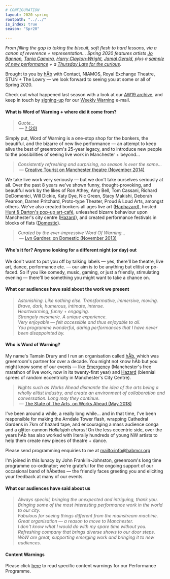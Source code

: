 ```yaml
---
# CONFIGURATION
layout: 2020-spring
rootpath: "../../"
is_index: true
season: "Spr20"

---
```

*From filling the gap to taking the biscuit, soft flesh to hard lessons, via a canon of reverence + representation… Spring 2020 features artists [Jo Bannon](/current/2020-springsummer/bannon), [Tania Camara](/current/2020-springsummer/camara), [Harry Clayton-Wright](/current/2020-springsummer/clayton-wright), [Jamal Gerald](/current/2020-springsummer/gerald), plus a [sample of new performance](/current/2020-worksahead) + a [Thursday Late for the curious](/current/2020-emergencystopgap).*        
        
Brought to you by [hÅb](/hab) with Contact, NIAMOS, Royal Exchange Theatre, STUN + The Lowry — we look forward to seeing you at some or all of Spring 2020.         
         
Check out what happened last season with a look at our [AW19 archive](/archive/2019-autumnwinter), and keep in touch by <a href="{{ site.mailer_signup_url }}" target="_blank">signing-up</a> for our <a href="http://wordofwarning.posthaven.com" target="_blank">Weekly Warning</a> e-mail.                 
             
#### What is Word of Warning + where did it come from?         
>*Quote…*<br>&nbsp;— <a href="http://" target="_blank">? (20)</a>          
         
Simply put, Word of Warning is a one-stop shop for the bonkers, the beautiful, and the bizarre of new live performance — an attempt to keep alive the best of greenroom's 25-year legacy, and to introduce new people to the possibilities of seeing live work in Manchester + beyond…           
         
>*Consistently refreshing and surprising, no season is ever the same…*<br>&nbsp;— <a href="http://www.creativetourist.com/articles/theatre/manchester/manchester-theatre-lyn-gardner-on-a-city-reaching-beyond-the-theatrical-peaks" target="_blank">Creative Tourist on Manchester theatre (November 2014)</a>           
         
We take live work very seriously — but we don't take ourselves seriously at all. Over the past 8 years we've shown funny, thought-provoking, and beautiful work by the likes of Ron Athey, Amy Bell, Tom Cassani, Richard DeDomenici, Will Dickie, Katy Dye, Nic Green, Stacy Makishi, Deborah Pearson, Darren Pritchard, Proto-type Theater, Proud & Loud Arts, amongst others. We've also created bonkers all ages live art ([Haphazard](http://haphazardmcr.org)), hosted [Hunt & Darton's pop-up art-café](/archive/2015-spring/h&d), unleashed bizarre behaviour upon Manchester's city centre ([Hazard](http://hazardmcr.org)), and created performance festivals in blocks of flats ([Domestic](http://domesticmcr.org)).          
         
>*Curated by the ever-impressive Word Of Warning…*<br>&nbsp;— <a href="http://www.theguardian.com/stage/2013/nov/02/this-weeks-theatre" target="_blank">Lyn Gardner, on Domestic (November 2013)</a>         
         
#### Who's it for? Anyone looking for a different night (or day) out            
We don't want to put you off by talking labels — yes, there'll be theatre, live art, dance, performance etc. — our aim is to be anything but elitist or po-faced. So if you like comedy, music, gaming, or just a friendly, stimulating evening — there'll be something you might want to take a chance on.         
         
#### What our audiences have said about the work we present  
>*Astonishing. Like nothing else. Transformative, immersive, moving.*<br>*Brave, dark, humerous, intimate, intense.*<br>*Heartwarming, funny + engaging.*<br>*Strangely mesmeric. A unique experience.*<br>*Very enjoyable — felt accessible and thus enjoyable to all.*<br>*You programme wonderful, daring performances that I have never been disappointed by.*          
         
#### Who is Word of Warning?         
My name's Tamsin Drury and I run an organisation called [hÅb](/hab), which was greenroom's partner for over a decade. You might not know hÅb but you might know some of our events — like [Emergency](http://emergencymcr.org) (Manchester's free marathon of live work, now in its twenty-first year) and [Hazard](http://hazardmcr.org) (biennial sprees of random eccentricity in Manchester's City Centre).
         
>*Nights such as Works Ahead dismantle the idea of the arts being a wholly elitist industry, and create an environment of collaboration and conversation. Long may they continue.*<br>&nbsp;— <a href="http://www.thestateofthearts.co.uk/features/works-ahead-expect-something-weird-personal-entirely-half-done" target="_blank">The State of The Arts, on Works Ahead (May 2018)</a>                     
        
I've been around a while, a really long while… and in that time, I've been responsible for making the Arndale Tower flash, wrapping Cathedral Gardens in 7km of hazard tape, and encouraging a mass audience conga and a glitter-cannon *Hallelujah chorus*! On the less eccentric side, over the years hÅb has also worked with literally hundreds of young NW artists to help them create new pieces of theatre + dance.           
          
Please send programming enquiries to me at <mailto:info@habmcr.org>             
         
I'm joined in this lunacy by John Franklin-Johnston, greenroom's long time programme co-ordinator; we're grateful for the ongoing support of our occasional band of hÅbettes — the friendly faces greeting you and eliciting your feedback at many of our events.          
        
#### What our audiences have said about us           
>*Always special, bringing the unexpected and intriguing, thank you.*<br>*Bringing some of the most interesting performance work in the world to our city.*<br>*Fabulous for seeing things different from the mainstream machine.*<br>*Great organisation — a reason to move to Manchester.*<br>*I don't know what I would do with my spare time without you.*<br>*Refreshing company that brings diverse shows to our door steps.*<br>*WoW are great, supporting emerging work and bringing it to new audiences.*             
             
#### Content Warnings          
Please click [here](/warnings) to read specific content warnings for our Performance Programme.
